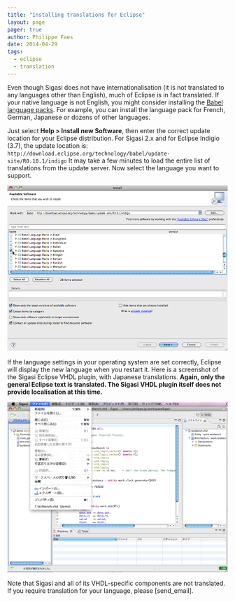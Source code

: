 ```yaml
---
title: "Installing translations for Eclipse"
layout: page 
pager: true
author: Philippe Faes
date: 2014-04-29
tags: 
  - eclipse
  - translation
---
```


Even though Sigasi does not have internationalisation (it is not translated to any languages other than English), much of Eclipse is in fact translated. If your native language is not English, you might consider installing the [Babel language packs](http://eclipse.org/babel/downloads.php). For example, you can install the language pack for French, German, Japanese or dozens of other languages.

Just select **Help > Install new Software**, then enter the correct update location for your Eclipse distribution. For Sigasi 2.x and for Eclipse Indigio (3.7), the update location is: `http://download.eclipse.org/technology/babel/update-site/R0.10.1/indigo` It may take a few minutes to load the entire list of translations from the update server. Now select the language you want to support.

![Installing the Japanese language pack in Eclipse](images/installing_japanese_language_pack.png)

If the language settings in your operating system are set correctly, Eclipse will display the new language when you restart it. Here is a screenshot of the Sigasi Eclipse VHDL plugin, with Japanese translations. **Again, only the general Eclipse text is translated. The Sigasi VHDL plugin itself does not provide localisation at this time.**

![Eclipse with Japanese localisation](images/screenshot_sigasi_jp.png)

Note that Sigasi and all of its VHDL-specific components are not translated. If you require translation for your language, please [send_email].
